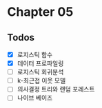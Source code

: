 # Chapter 05

## Todos

- [x] 로지스틱 함수
- [x] 데이터 프로파일링
- [ ] 로지스틱 회귀분석
- [ ] k-최근접 이웃 모델
- [ ] 의사결정 트리와 랜덤 포레스트
- [ ] 나이브 베이즈

